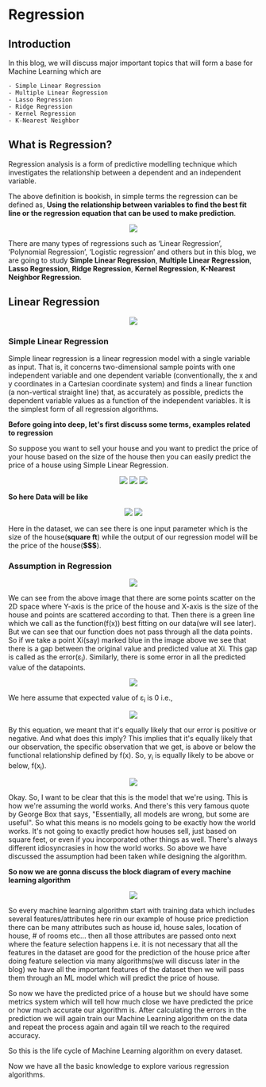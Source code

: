 # Regression

## Introduction
In this blog, we will discuss major important topics that will form a base for Machine Learning which are 
    
    - Simple Linear Regression 
    - Multiple Linear Regression
    - Lasso Regression
    - Ridge Regression
    - Kernel Regression
    - K-Nearest Neighbor

## What is Regression?

Regression analysis is a form of predictive modelling technique which investigates the relationship between a dependent
and an independent variable.

The above definition is bookish, in simple terms the regression can be defined as, **Using the relationship between
variables to find the best fit line or the regression equation that can be used to make prediction**.


<p align="center">
  <img src = "https://miro.medium.com/max/2705/1*KwdVLH5e_P9h8hEzeIPnTg.png"/>
</p>

There are many types of regressions such as ‘Linear Regression’, ‘Polynomial Regression’, ‘Logistic regression’ and others but
in this blog, we are going to study **Simple Linear Regression**, **Multiple Linear Regression**, **Lasso Regression**, **Ridge Regression**, **Kernel Regression**, **K-Nearest Neighbor Regression**.

## Linear Regression

<p align="center">
  <img src = "https://miro.medium.com/max/2400/1*JYeCWrkWtN_iseYlbW79Xw.png"/>
</p>







### Simple Linear Regression

Simple linear regression is a linear regression model with a single variable as input. That is, it concerns two-dimensional sample points with one independent variable and one dependent variable (conventionally, the x and y coordinates in a Cartesian coordinate system) and finds a linear function (a non-vertical straight line) that, as accurately as possible, predicts the dependent variable values as a function of the independent variables.
It is the simplest form of all regression algorithms.





**Before going into deep, let's first discuss some terms, examples related to regression**

So suppose you want to sell your house and you want to predict the price of your house based on the size of the house then you can easily predict the price of a house using Simple Linear Regression.

<p align="center">
  <img src = "https://github.com/kampaitees/Linear-Regression/blob/master/Images/2019-12-18.png"/>
  <img src = "https://github.com/kampaitees/Linear-Regression/blob/master/Images/2019-12-18%20(1).png"/>
  <img src = "https://github.com/kampaitees/Linear-Regression/blob/master/Images/2019-12-18%20(2).png"/>
</p>








**So here Data will be like**

<p align="center">
  <img src = "https://github.com/kampaitees/Linear-Regression/blob/master/Images/2019-12-18%20(3).png"/>
  <img src = "https://github.com/kampaitees/Linear-Regression/blob/master/Images/2019-12-18%20(4).png"/>
</p>
 


Here in the dataset, we can see there is one input parameter which is the size of the house(**square ft**) while the output of our regression model will be the price of the house(**$$$**).





### Assumption in Regression


<p align="center">
  <img src = "https://github.com/kampaitees/Linear-Regression/blob/master/Images/2019-12-18%20(5).png"/>
</p>


We can see from the above image that there are some points scatter on the 2D space where Y-axis is the price of the house and X-axis is the size of the house and points are scattered according to that. Then there is a green line which we call as the function(f(x)) best fitting on our data(we will see later). But we can see that our function does not pass through all the data points. So if we take a point Xi(say) marked blue in the image above we see that there is a gap between the original value and predicted value at Xi. This gap is called as the error(&epsilon;<sub>i</sub>).
Similarly, there is some error in all the predicted value of the datapoints.

<p align="center">
  <img src = "https://github.com/kampaitees/Linear-Regression/blob/master/Images/CodeCogsEqn.gif"/>
</p>

 
We here assume that expected value of &epsilon;<sub>i</sub> is 0 i.e.,


<p align="center">
  <img src = "https://github.com/kampaitees/Linear-Regression/blob/master/Images/CodeCogsEqn%20(1).gif"/>
</p>



By this equation, we meant that it's equally likely that our error is positive or negative. And what does this imply? This implies that it's equally likely that our observation, the specific observation that we get, is above or below the functional relationship defined by f(x). So, y<sub>i</sub> is equally likely to be above or below, f(x<sub>i</sub>).



<p align="center">
  <img src = "https://github.com/kampaitees/Linear-Regression/blob/master/Images/2019-12-18%20(7).png"/>
</p>



Okay. So, I want to be clear that this is the model that we're using. This is how we're assuming the world works. And there's this very famous quote by George Box that says, "Essentially, all models are wrong, but some are useful". So what this means is no models going to be exactly how the world works. It's not going to exactly predict how houses sell, just based on square feet, or even if you incorporated other things as well. There's always different idiosyncrasies in how the world works.
So above we have discussed the assumption had been taken while designing the algorithm.



**So now we are gonna discuss the block diagram of every machine learning algorithm**



<p align="center">
  <img src = "https://github.com/kampaitees/Linear-Regression/blob/master/Images/2019-12-18%20(8).png"/>
</p>


So every machine learning algorithm start with training data which includes several features/attributes here rin our example of house price prediction there can be many attributes such as house id, house sales, location of house, # of rooms etc... then all those attributes are passed onto next where the feature selection happens i.e. it is not necessary that all the features in the dataset are good for the prediction of the house price after doing feature selection via many algorithms(we will discuss later in the blog) we have all the important features of the dataset then we will pass them through an ML model which will predict the price of house.

So now we have the predicted price of a house but we should have some metrics system which will tell how much close we have predicted the price or how much accurate our algorithm is. After calculating the errors in the prediction we will again train our Machine Learning algorithm on the data and repeat the process again and again till we reach to the required accuracy.

So this is the life cycle of Machine Learning algorithm on every dataset.

Now we have all the basic knowledge to explore various regression algorithms.


